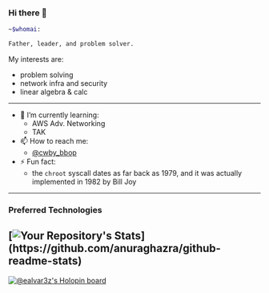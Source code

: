 ### Hi there 👋

```bash
~$whomai: 

Father, leader, and problem solver.
```

My interests are:

- problem solving 
- network infra and security
- linear algebra & calc
---

- 🌱 I’m currently learning:
  - AWS Adv. Networking
  - TAK
- 📫 How to reach me:
  - [\@cwby_bbop](https://twitter.com/bruno_jenkinz)
- ⚡ Fun fact:
  - the `chroot` syscall dates as far back as 1979, and it was actually implemented in 1982 by Bill Joy
---

### Preferred Technologies
[![Your Repository's Stats](https://github-readme-stats-git-masterrstaa-rickstaa.vercel.app/api/top-langs?username=ealvar3z&theme=dark&exclude_repo=dots,blog,cookbook,perlweeklychallenge-club&hide=html,tex,scss,css,vimscript,makefile,)](https://github.com/anuraghazra/github-readme-stats)
---

[![@ealvar3z's Holopin board](https://holopin.me/ealvar3z)](https://holopin.io/@ealvar3z)
